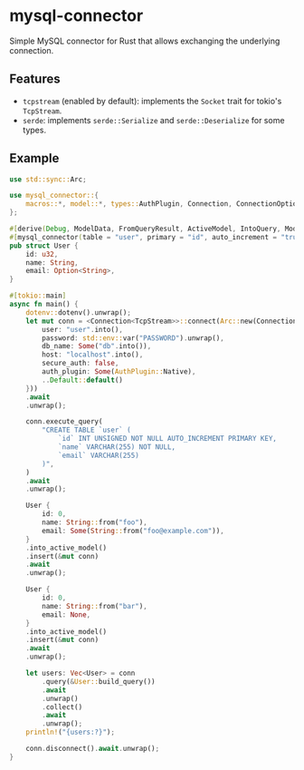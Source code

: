 # mysql-connector

Simple MySQL connector for Rust that allows exchanging the underlying connection.

## Features

* `tcpstream` (enabled by default): implements the `Socket` trait for tokio's `TcpStream`.
* `serde`: implements `serde::Serialize` and `serde::Deserialize` for some types.

## Example

```rust
use std::sync::Arc;

use mysql_connector::{
    macros::*, model::*, types::AuthPlugin, Connection, ConnectionOptions, TcpStream,
};

#[derive(Debug, ModelData, FromQueryResult, ActiveModel, IntoQuery, Model)]
#[mysql_connector(table = "user", primary = "id", auto_increment = "true")]
pub struct User {
    id: u32,
    name: String,
    email: Option<String>,
}

#[tokio::main]
async fn main() {
    dotenv::dotenv().unwrap();
    let mut conn = <Connection<TcpStream>>::connect(Arc::new(ConnectionOptions {
        user: "user".into(),
        password: std::env::var("PASSWORD").unwrap(),
        db_name: Some("db".into()),
        host: "localhost".into(),
        secure_auth: false,
        auth_plugin: Some(AuthPlugin::Native),
        ..Default::default()
    }))
    .await
    .unwrap();

    conn.execute_query(
        "CREATE TABLE `user` (
            `id` INT UNSIGNED NOT NULL AUTO_INCREMENT PRIMARY KEY,
            `name` VARCHAR(255) NOT NULL,
            `email` VARCHAR(255)
        )",
    )
    .await
    .unwrap();

    User {
        id: 0,
        name: String::from("foo"),
        email: Some(String::from("foo@example.com")),
    }
    .into_active_model()
    .insert(&mut conn)
    .await
    .unwrap();

    User {
        id: 0,
        name: String::from("bar"),
        email: None,
    }
    .into_active_model()
    .insert(&mut conn)
    .await
    .unwrap();

    let users: Vec<User> = conn
        .query(&User::build_query())
        .await
        .unwrap()
        .collect()
        .await
        .unwrap();
    println!("{users:?}");

    conn.disconnect().await.unwrap();
}
```

